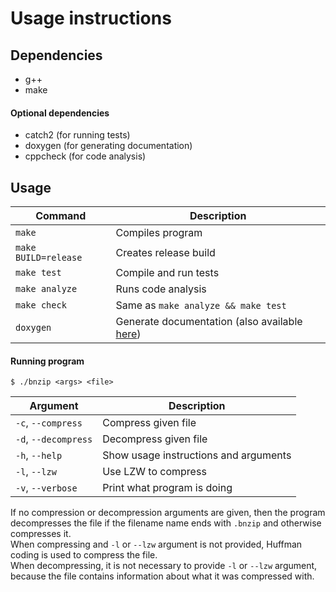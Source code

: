 # Usage instructions

## Dependencies
 - g++
 - make
#### Optional dependencies
 - catch2 (for running tests)
 - doxygen (for generating documentation)
 - cppcheck (for code analysis)

## Usage
| Command              | Description                                                                       |
| -------------------- | --------------------------------------------------------------------------------- |
| `make`               | Compiles program                                                                  |
| `make BUILD=release` | Creates release build                                                             |
| `make test`          | Compile and run tests                                                             |
| `make analyze`       | Runs code analysis                                                                |
| `make check`         | Same as `make analyze && make test`                                               |
| `doxygen`            | Generate documentation (also available [here](https://bntti.github.io/tiralabra)) |

#### Running program
```
$ ./bnzip <args> <file>
```
| Argument             | Description                           |
| -------------------- | ------------------------------------- |
| `-c`, `--compress`   | Compress given file                   |
| `-d`, `--decompress` | Decompress given file                 |
| `-h`, `--help`       | Show usage instructions and arguments |
| `-l`, `--lzw`        | Use LZW to compress                   |
| `-v`, `--verbose`    | Print what program is doing           |

If no compression or decompression arguments are given, then the program decompresses the file if the filename name ends with `.bnzip` and otherwise compresses it.  
When compressing and `-l` or `--lzw` argument is not provided, Huffman coding is used to compress the file.  
When decompressing, it is not necessary to provide `-l` or `--lzw` argument, because the file contains information about what it was compressed with.
